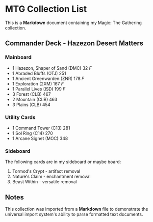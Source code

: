 # MTG Collection List

This is a **Markdown** document containing my Magic: The Gathering collection.

## Commander Deck - Hazezon Desert Matters

### Mainboard

* 1 Hazezon, Shaper of Sand (DMC) 32 *F*
* 1 Abraded Bluffs (OTJ) 251  
* 1 Ancient Greenwarden (ZNR) 178 *F*
* 1 Exploration (2XM) 167 *F*
* 1 Parallel Lives (ISD) 199 *F*
* 3 Forest (CLB) 467
* 2 Mountain (CLB) 463  
* 3 Plains (CLB) 454

### Utility Cards

- 1 Command Tower (C13) 281
- 1 Sol Ring (C14) 270  
- 1 Arcane Signet (MOC) 348

### Sideboard

The following cards are in my sideboard or maybe board:

1. Tormod's Crypt - artifact removal
2. Nature's Claim - enchantment removal  
3. Beast Within - versatile removal

## Notes

This collection was imported from a **Markdown** file to demonstrate the universal import system's ability to parse formatted text documents.